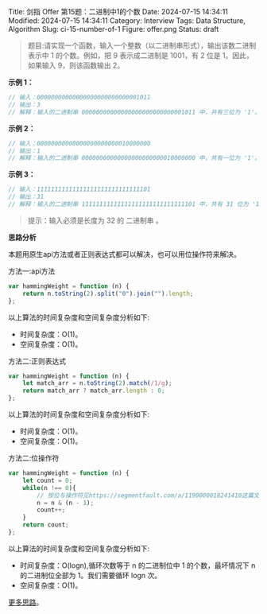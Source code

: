 Title: 剑指 Offer 第15题：二进制中1的个数
Date: 2024-07-15 14:34:11
Modified: 2024-07-15 14:34:11
Category: Interview
Tags: Data Structure, Algorithm
Slug: ci-15-number-of-1
Figure: offer.png
Status: draft

> 题目:请实现一个函数，输入一个整数（以二进制串形式），输出该数二进制表示中 1 的个数。例如，把 9 表示成二进制是 1001，有 2 位是 1。因此，如果输入 9，则该函数输出 2。

**示例 1：**

```javascript
// 输入：00000000000000000000000000001011
// 输出：3
// 解释：输入的二进制串 00000000000000000000000000001011 中，共有三位为 '1'。
```

**示例 2：**

```javascript
// 输入：00000000000000000000000010000000
// 输出：1
// 解释：输入的二进制串 00000000000000000000000010000000 中，共有一位为 '1'。
```

**示例 3：**

```javascript
// 输入：11111111111111111111111111111101
// 输出：31
// 解释：输入的二进制串 11111111111111111111111111111101 中，共有 31 位为 '1'。
```

> 提示：输入必须是长度为 32 的 二进制串 。

**思路分析**

本题用原生api方法或者正则表达式都可以解决，也可以用位操作符来解决。


方法一:api方法

```javascript
var hammingWeight = function (n) {
    return n.toString(2).split("0").join("").length;
};
```

以上算法的时间复杂度和空间复杂度分析如下:

- 时间复杂度：O(1)。
- 空间复杂度：O(1)。

方法二:正则表达式

```javascript
var hammingWeight = function (n) {
    let match_arr = n.toString(2).match(/1/g);
    return match_arr ? match_arr.length : 0;
};
```

以上算法的时间复杂度和空间复杂度分析如下:

- 时间复杂度：O(1)。
- 空间复杂度：O(1)。

方法二:位操作符

```javascript
var hammingWeight = function (n) {
    let count = 0;
    while(n !== 0){
        // 按位与操作符见https://segmentfault.com/a/1190000018241410这篇文章
        n = n & (n - 1);
        count++;
    }
    return count;
};
```

以上算法的时间复杂度和空间复杂度分析如下:

- 时间复杂度：O(logn),循环次数等于 n 的二进制位中 1 的个数，最坏情况下 n 的二进制位全部为 1。我们需要循环 logn 次。
- 空间复杂度：O(1)。

[更多思路](https://leetcode.cn/problems/er-jin-zhi-zhong-1de-ge-shu-lcof/solution/er-jin-zhi-zhong-1de-ge-shu-by-leetcode-50bb1/)。